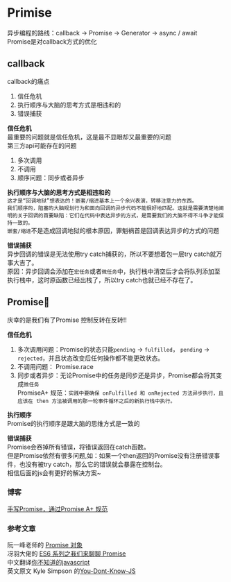 # Primise
异步编程的路线：callback -> Promise -> Generator -> async / await  
Promise是对callback方式的优化

## callback  
callback的痛点  
1. 信任危机  
2. 执行顺序与大脑的思考方式是相违和的  
3. 错误捕获  

__信任危机__  
最重要的问题就是信任危机，这是最不显眼却又最重要的问题  
第三方api可能存在的问题
1. 多次调用
2. 不调用
3. 顺序问题：同步或者异步

__执行顺序与大脑的思考方式是相违和的__  
`这才是“回调地狱”想表达的！嵌套/缩进基本上一个余兴表演，转移注意力的东西。`  
`我们顺序的，阻塞的大脑规划行为和面向回调的异步代码不能很好地匹配。这就是需要清楚地阐明的关于回调的首要缺陷：它们在代码中表达异步的方式，是需要我们的大脑不得不斗争才能保持一致的。`  
`嵌套/缩进`不是造成回调地狱的根本原因，罪魁祸首是回调表达异步的方式的问题

__错误捕获__  
异步回调的错误是无法使用try catch捕获的，所以不要想着包一层try catch就万事大吉了。  
原因：异步回调会添加在`宏任务`或者`微任务`中，执行栈中清空后才会将队列添加至执行栈中，这时原函数已经出栈了，所以try catch也就已经不存在了。

## Promise👏  
庆幸的是我们有了Promise
控制反转在反转!!

__信任危机__  
1. 多次调用问题：Promise的状态只能`pending` -> `fulfilled`， `pending` -> `rejected`，并且状态改变后任何操作都不能更改状态。 
2. 不调用问题： Promise.race
3. 同步或者异步：无论Promise中的任务是同步还是异步，Promise都会将其变成`微任务`  
PromiseA+ 规范：`实践中要确保 onFulfilled 和 onRejected 方法异步执行，且应该在 then 方法被调用的那一轮事件循环之后的新执行栈中执行。`

__执行顺序__   
Promise的执行顺序是跟大脑的思维方式是一致的

__错误捕获__  
Promise会吞掉所有错误，将错误返回在catch函数。  
但是Promise依然有很多问题,如：如果一个then返回的Promise没有注册错误事件，也没有被try catch，那么它的错误就会暴露在控制台。  
相信后面的js会有更好的解决方案~


### 博客
<a href='./src/my-promise.js'>手写Promise，通过Promise A+ 规范 </a>  


### 参考文章
阮一峰老师的 <a href='https://es6.ruanyifeng.com/#docs/promise'>Promise 对象</a>  
冴羽大佬的 <a href='https://github.com/mqyqingfeng/Blog/issues/98'>ES6 系列之我们来聊聊 Promise</a>  
中文翻译<a href='http://gdut_yy.gitee.io/doc-ydkjs/async&performance/ch3.html'>你不知道的javascript</a>  
英文原文 Kyle Simpson 的<a href='https://github.com/getify/You-Dont-Know-JS'>You-Dont-Know-JS</a>  












